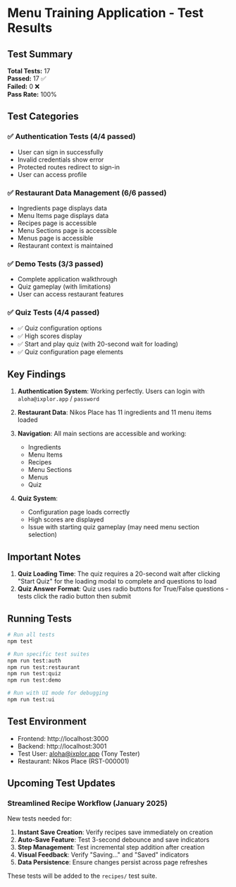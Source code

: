 # Menu Training Application - Test Results

## Test Summary

**Total Tests:** 17  
**Passed:** 17 ✅  
**Failed:** 0 ❌  
**Pass Rate:** 100%

## Test Categories

### ✅ Authentication Tests (4/4 passed)

- User can sign in successfully
- Invalid credentials show error
- Protected routes redirect to sign-in
- User can access profile

### ✅ Restaurant Data Management (6/6 passed)

- Ingredients page displays data
- Menu Items page displays data
- Recipes page is accessible
- Menu Sections page is accessible
- Menus page is accessible
- Restaurant context is maintained

### ✅ Demo Tests (3/3 passed)

- Complete application walkthrough
- Quiz gameplay (with limitations)
- User can access restaurant features

### ✅ Quiz Tests (4/4 passed)

- ✅ Quiz configuration options
- ✅ High scores display
- ✅ Start and play quiz (with 20-second wait for loading)
- ✅ Quiz configuration page elements

## Key Findings

1. **Authentication System**: Working perfectly. Users can login with `aloha@ixplor.app` / `password`

2. **Restaurant Data**: Nikos Place has 11 ingredients and 11 menu items loaded

3. **Navigation**: All main sections are accessible and working:

   - Ingredients
   - Menu Items
   - Recipes
   - Menu Sections
   - Menus
   - Quiz

4. **Quiz System**:
   - Configuration page loads correctly
   - High scores are displayed
   - Issue with starting quiz gameplay (may need menu section selection)

## Important Notes

1. **Quiz Loading Time**: The quiz requires a 20-second wait after clicking "Start Quiz" for the loading modal to complete and questions to load
2. **Quiz Answer Format**: Quiz uses radio buttons for True/False questions - tests click the radio button then submit

## Running Tests

```bash
# Run all tests
npm test

# Run specific test suites
npm run test:auth
npm run test:restaurant
npm run test:quiz
npm run test:demo

# Run with UI mode for debugging
npm run test:ui
```

## Test Environment

- Frontend: http://localhost:3000
- Backend: http://localhost:3001
- Test User: aloha@ixplor.app (Tony Tester)
- Restaurant: Nikos Place (RST-000001)

## Upcoming Test Updates

### Streamlined Recipe Workflow (January 2025)

New tests needed for:

1. **Instant Save Creation**: Verify recipes save immediately on creation
2. **Auto-Save Feature**: Test 3-second debounce and save indicators
3. **Step Management**: Test incremental step addition after creation
4. **Visual Feedback**: Verify "Saving..." and "Saved" indicators
5. **Data Persistence**: Ensure changes persist across page refreshes

These tests will be added to the `recipes/` test suite.
